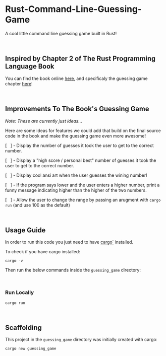 # Rust-Command-Line-Guessing-Game
A cool little command line guessing game built in Rust!

<br/>

## Inspired by Chapter 2 of The Rust Programming Language Book

You can find the book online [here](https://doc.rust-lang.org/book/), and specificaly the guessing game chapter [here](https://doc.rust-lang.org/book/ch02-00-guessing-game-tutorial.html)!

<br/>

## Improvements To The Book's Guessing Game

_Note: These are currently just ideas..._

Here are some ideas for features we could add that build on the final source code in the book and make the guessing game even more awesome!

[ &nbsp; ] - Display the number of guesses it took the user to get to the correct number.

[ &nbsp; ] - Display a "high score / personal best" number of guesses it took the user to get to the correct number.

[ &nbsp; ] - Display cool ansi art when the user guesses the wining number!

[ &nbsp; ] - If the program says lower and the user enters a higher number, print a funny message indicating higher than the higher of the two numbers.

[ &nbsp; ] - Allow the user to change the range by passing an arugment with `cargo run` (and use 100 as the default)


<br/>

## Usage Guide

In order to run this code you just need to have [cargo`](https://github.com/rust-lang/cargo) installed.

To check if you have cargo installed:
```
cargo -v
```

Then run the below commands inside the `guessing_game` directory:

<br/>

### Run Locally
```
cargo run
```

<br/>


## Scaffolding

This project in the `guessing_game` directory was initially created with cargo:
```
cargo new guessing_game
```